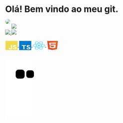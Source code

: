 <div> 
  <h1 style="margin-bottom: 15px; margin-top: 15px;"> Olá! Bem vindo ao meu git.</h1>
  <a href = "mailto:lucasrocha.0822@gmail.com"><img src="https://img.shields.io/badge/-Gmail-%23333?style=for-the-badge&logo=gmail&logoColor=white" target="_blank" style="border-radius: 20px; margin-bottom: 15px"></a>
  <a  href="https://www.linkedin.com/in/lucas-rocha729/" target="_blank" style="border-radius: 20px; margin-bottom: 15px"><img src="https://img.shields.io/badge/-LinkedIn-%230077B5?style=for-the-badge&logo=linkedin&logoColor=white" target="_blank"></a>
</div>

<div>
  <a href="https://github.com/lucasrocha729">
  <img height="180em" src="https://github-readme-stats.vercel.app/api?username=lucasrocha729&show_icons=true&theme=dracula&include_all_commits=true&count_private=true"/>
  <img height="180em" src="https://github-readme-stats.vercel.app/api/top-langs/?username=lucasrocha729&layout=compact&langs_count=7&theme=dracula"/>
</div>

<div style="display: inline_block"><br>
  <img align="center" alt="Lucas-Js" height="30" width="40" src="https://raw.githubusercontent.com/devicons/devicon/master/icons/javascript/javascript-plain.svg">
  <img align="center" alt="Lucas-Ts" height="30" width="40" src="https://raw.githubusercontent.com/devicons/devicon/master/icons/typescript/typescript-plain.svg">
  <img align="center" alt="Lucas-React" height="30" width="40" src="https://raw.githubusercontent.com/devicons/devicon/master/icons/react/react-original.svg">
  <img align="center" alt="Lucas-HTML" height="30" width="40" src="https://raw.githubusercontent.com/devicons/devicon/master/icons/html5/html5-original.svg">
</div>
  
  ##
 
<div>
 
<div>

![Snake animation](https://github.com/lucasrocha729/lucasrocha729/blob/output/github-contribution-grid-snake.svg)

</div>
